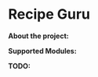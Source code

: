 **Recipe Guru**
=======================================

**About the project:**

**Supported Modules:**

**TODO:**

